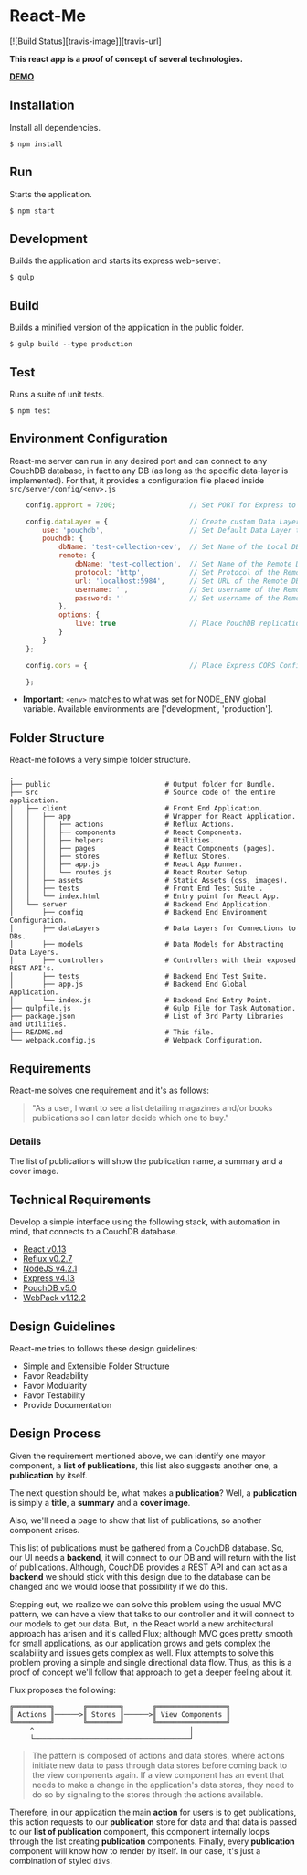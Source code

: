 # React-Me

[![Build Status][travis-image]][travis-url]

**This react app is a proof of concept of several technologies.**

[**DEMO**](https://sheltered-forest-1877.herokuapp.com)

## Installation

Install all dependencies.

```
$ npm install
```

## Run

Starts the application.

```
$ npm start
```

## Development

Builds the application and starts its express web-server.

```
$ gulp
```

## Build

Builds a minified version of the application in the public folder.

```
$ gulp build --type production
```

## Test

Runs a suite of unit tests.

```
$ npm test
```

## Environment Configuration

React-me server can run in any desired port and can connect to any CouchDB database, in fact to any DB (as long as the specific data-layer is implemented). For that, it provides a configuration file placed inside `src/server/config/<env>.js`

```javascript
    config.appPort = 7200;                  // Set PORT for Express to use.

    config.dataLayer = {                    // Create custom Data Layers and Configurations.
        use: 'pouchdb',                     // Set Default Data Layer to use.
        pouchdb: {
            dbName: 'test-collection-dev',  // Set Name of the Local DB Replicate.
            remote: {
                dbName: 'test-collection',  // Set Name of the Remote DB.
                protocol: 'http',           // Set Protocol of the Remote DB Connection.
                url: 'localhost:5984',      // Set URL of the Remote DB Connection.
                username: '',               // Set username of the Remote DB Connection.
                password: ''                // Set username of the Remote DB Connection.
            },
            options: {
                live: true                  // Place PouchDB replication options.
            }
        }
    };

    config.cors = {                         // Place Express CORS Configuration.

    };
```

* **Important**: `<env>` matches to what was set for NODE_ENV global variable. Available environments are ['development', 'production'].

## Folder Structure

React-me follows a very simple folder structure.

```
.
├── public                            # Output folder for Bundle.
├── src                               # Source code of the entire application.
│   ├── client                        # Front End Application.
│   │   ├── app                       # Wrapper for React Application.
│   │   │   ├── actions               # Reflux Actions.
│   │   │   ├── components            # React Components.
│   │   │   ├── helpers               # Utilities.
│   │   │   ├── pages                 # React Components (pages).
│   │   │   ├── stores                # Reflux Stores.
│   │   │   ├── app.js                # React App Runner.
│   │   │   └── routes.js             # React Router Setup.
│   │   ├── assets                    # Static Assets (css, images).
│   │   ├── tests                     # Front End Test Suite .
│   │   └── index.html                # Entry point for React App.
│   └── server                        # Backend End Application.
│       ├── config                    # Backend End Environment Configuration.
│       ├── dataLayers                # Data Layers for Connections to DBs.
│       ├── models                    # Data Models for Abstracting Data Layers.
│       ├── controllers               # Controllers with their exposed REST API's.
│       ├── tests                     # Backend End Test Suite.
│       ├── app.js                    # Backend End Global Application.
│       └── index.js                  # Backend End Entry Point.
├── gulpfile.js                       # Gulp File for Task Automation.
├── package.json                      # List of 3rd Party Libraries and Utilities.
├── README.md                         # This file.
└── webpack.config.js                 # Webpack Configuration.

```

## Requirements

React-me solves one requirement and it's as follows:

> "As a user, I want to see a list detailing magazines and/or books publications so I can later decide which one to buy."

### Details

The list of publications will show the publication name, a summary and a cover image.

## Technical Requirements

Develop a simple interface using the following stack, with automation in mind, that connects to a CouchDB database.

* [React v0.13](https://facebook.github.io/react/)
* [Reflux v0.2.7](https://github.com/reflux/refluxjs)
* [NodeJS v4.2.1](https://nodejs.org/en/)
* [Express v4.13](http://expressjs.com/)
* [PouchDB v5.0](http://pouchdb.com/)
* [WebPack v1.12.2](https://webpack.github.io/)

## Design Guidelines

React-me tries to follows these design guidelines:

* Simple and Extensible Folder Structure
* Favor Readability
* Favor Modularity
* Favor Testability
* Provide Documentation

## Design Process

Given the requirement mentioned above, we can identify one mayor component, a **list of publications**, this list also suggests another one, a **publication** by itself.

The next question should be, what makes a **publication**? Well, a **publication** is simply a **title**, a **summary** and a **cover image**.

Also, we'll need a page to show that list of publications, so another component arises.

This list of publications must be gathered from a CouchDB database. So, our UI needs a **backend**, it will connect to our DB and will return with the list of publications. Although, CouchDB provides a REST API and can act as a **backend** we should stick with this design due to the database can be changed and we would loose that possibility if we do this.

Stepping out, we realize we can solve this problem using the usual MVC pattern, we can have a view that talks to our controller and it will connect to our models to get our data. But, in the React world a new architectural approach has arisen and it's called Flux; although MVC goes pretty smooth for small applications, as our application grows and gets complex the scalability and issues gets complex as well. Flux attempts to solve this problem proving a simple and single directional data flow. Thus, as this is a proof of concept we'll follow that approach to get a deeper feeling about it.

Flux proposes the following:

```
╔═════════╗       ╔════════╗       ╔═════════════════╗
║ Actions ║──────>║ Stores ║──────>║ View Components ║
╚═════════╝       ╚════════╝       ╚═════════════════╝
     ^                                      │
     └──────────────────────────────────────┘

``` 

>The pattern is composed of actions and data stores, where actions initiate new data to pass through data stores before coming back to the view components again. If a view component has an event that needs to make a change in the application's data stores, they need to do so by signaling to the stores through the actions available.

Therefore, in our application the main **action** for users is to get publications, this action requests to our **publication** store for data and that data is passed to our **list of publication** component, this component internally loops through the list creating **publication** components. Finally, every **publication** component will know how to render by itself. In our case, it's just a combination of styled `divs`.
